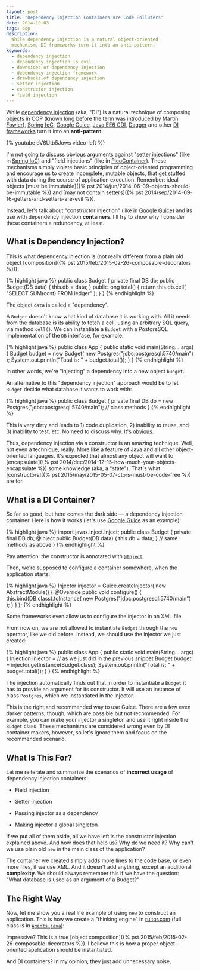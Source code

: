 ```yaml
---
layout: post
title: "Dependency Injection Containers are Code Polluters"
date: 2014-10-03
tags: oop
description:
  While dependency injection is a natural object-oriented
  mechanism, DI frameworks turn it into an anti-pattern.
keywords:
  - dependency injection
  - dependency injection is evil
  - downsides of dependency injection
  - dependency injection framework
  - drawbacks of dependency injection
  - setter injection
  - constructor injection
  - field injection
---
```


While [dependency injection](http://martinfowler.com/articles/injection.html) (aka, "DI")
is a natural technique of composing objects in OOP
(known long before the term was [introduced by Martin Fowler](http://www.martinfowler.com/articles/injection.html)),
[Spring IoC](http://www.spring.io),
[Google Guice](https://code.google.com/p/google-guice/),
[Java EE6 CDI](http://docs.oracle.com/javaee/6/tutorial/doc/giwhl.html),
[Dagger](http://square.github.io/dagger/) and other
[DI frameworks](https://en.wikipedia.org/wiki/Dependency_injection)
turn it into an **anti-pattern**.

<!--more-->

{% youtube oV6Utb5Jows video-left %}

I'm not going to discuss obvious arguments against
"setter injections"
(like in [Spring IoC](http://www.springbyexample.org/examples/intro-to-ioc-basic-setter-injection.html))
and
"field injections"
(like in [PicoContainer](http://picocontainer.codehaus.org/annotated-field-injection.html)).
These mechanisms simply violate basic principles
of object-oriented programming and encourage us to create
incomplete, mutable objects, that get stuffed with data during the course
of application execution. Remember: ideal objects
[must be immutable]({% pst 2014/jun/2014-06-09-objects-should-be-immutable %})
and [may not contain setters]({% pst 2014/sep/2014-09-16-getters-and-setters-are-evil %}).

Instead, let's talk about "constructor injection"
(like in [Google Guice](https://github.com/google/guice/wiki/Injections#constructor-injection))
and its use with dependency injection **containers**.
I'll try to show why I consider these containers a redundancy, at least.

## What is Dependency Injection?

This is what dependency injection is (not really different
from a plain old object [composition]({% pst 2015/feb/2015-02-26-composable-decorators %})):

{% highlight java %}
public class Budget {
  private final DB db;
  public Budget(DB data) {
    this.db = data;
  }
  public long total() {
    return this.db.cell(
      "SELECT SUM(cost) FROM ledger"
    );
  }
}
{% endhighlight %}

The object `data` is called a "dependency".

A `Budget` doesn't know what kind of database it is working with. All it
needs from the database is its ability to fetch a cell, using an
arbitrary SQL query, via method `cell()`. We can instantiate a `Budget` with a PostgreSQL
implementation of the `DB` interface, for example:

{% highlight java %}
public class App {
  public static void main(String... args) {
    Budget budget = new Budget(
      new Postgres("jdbc:postgresql:5740/main")
    );
    System.out.println("Total is: " + budget.total());
  }
}
{% endhighlight %}

In other words, we're "injecting" a dependency into a new object `budget`.

An alternative to this "dependency injection" approach would be
to let `Budget` decide what database it wants to work with:

{% highlight java %}
public class Budget {
  private final DB db =
    new Postgres("jdbc:postgresql:5740/main");
  // class methods
}
{% endhighlight %}

This is very dirty and leads to 1) code duplication, 2) inability
to reuse, and 3) inability to test, etc. No need to discuss
why. It's [obvious](http://programmers.stackexchange.com/questions/19203).

Thus, dependency injection via a constructor is an amazing technique.
Well, not even a technique, really. More like a feature of Java and all other object-oriented
languages. It's expected that almost any object will want to
[encapsulate]({% pst 2014/dec/2014-12-15-how-much-your-objects-encapsulate %})
some knowledge (aka, a "state"). That's what
[constructors]({% pst 2015/may/2015-05-07-ctors-must-be-code-free %}) are for.

## What is a DI Container?

So far so good, but here comes the dark side &mdash; a dependency
injection container. Here is how it works (let's use
[Google Guice](https://github.com/google/guice)
as an example):

{% highlight java %}
import javax.inject.Inject;
public class Budget {
  private final DB db;
  @Inject
  public Budget(DB data) {
    this.db = data;
  }
  // same methods as above
}
{% endhighlight %}

Pay attention: the constructor is annotated with
[`@Inject`](http://docs.oracle.com/javaee/6/api/javax/inject/Inject.html).

Then, we're supposed to configure a container
somewhere, when the application starts:

{% highlight java %}
Injector injector = Guice.createInjector(
  new AbstractModule() {
    @Override
    public void configure() {
      this.bind(DB.class).toInstance(
        new Postgres("jdbc:postgresql:5740/main")
      );
    }
  }
);
{% endhighlight %}

Some frameworks even allow us to configure the injector in an XML file.

From now on, we are not allowed to instantiate `Budget` through the `new` operator,
like we did before. Instead, we should use the injector we just created:

{% highlight java %}
public class App {
  public static void main(String... args) {
    Injection injector = // as we just did in the previous snippet
    Budget budget = injector.getInstance(Budget.class);
    System.out.println("Total is: " + budget.total());
  }
}
{% endhighlight %}

The injection automatically finds out that in order to instantiate
a `Budget` it has to provide an argument for its constructor. It will
use an instance of class `Postgres`, which we instantiated in the injector.

This is the right and recommended way to use Guice. There are
a few even darker patterns, though, which are possible but not recommended. For example,
you can make your injector a singleton and use it right inside the `Budget` class.
These mechanisms are considered wrong even by DI container makers, however, so let's ignore
them and focus on the recommended scenario.

## What Is This For?

Let me reiterate and summarize the scenarios of **incorrect usage** of dependency
injection containers:

 * Field injection

 * Setter injection

 * Passing injector as a dependency

 * Making injector a global singleton

If we put all of them aside, all we have left is the constructor
injection explained above. And how does that help us? Why do we need it?
Why can't we use plain old `new` in the main class of the application?

The container we created simply adds more lines to the code base,
or even more files, if we use XML. And it doesn't add anything, except
an additional **complexity**. We should always remember this
if we have the question: "What database is used as an argument of a Budget?"

## The Right Way

Now, let me show you a real life example of using `new` to construct
an application. This is how we create a "thinking engine" in
[rultor.com](http://www.rultor.com) (full class is in
[`Agents.java`](https://github.com/yegor256/rultor/blob/1.34/src/main/java/com/rultor/agents/Agents.java)):

<script src="https://gist.github.com/c76c06baee1f74e3100e.js?file=Agents.java"> </script>

Impressive? This is a true
[object composition]({% pst 2015/feb/2015-02-26-composable-decorators %}).
I believe this is how a proper object-oriented application
should be instantiated.

And DI containers? In my opinion, they just add unnecessary noise.
